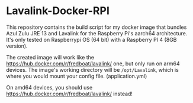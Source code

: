 # Lavalink-Docker-RPI

This repository contains the build script for my docker image that bundles Azul Zulu JRE 13 and Lavalink for the Raspberry Pi's aarch64 architecture. It's only tested on Raspberrypi OS (64 bit) with a Raspberry PI 4 (8GB version).

The created image will work like the https://hub.docker.com/r/fredboat/lavalink/ one, but only run on arm64 devices.
The image's working directory will be `/opt/Lavalink`, which is where you would mount your config file. (application.yml)

On amd64 devices, you should use https://hub.docker.com/r/fredboat/lavalink/ instead!
